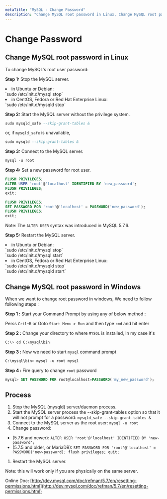 ```yaml
---
metaTitle: "MySQL - Change Password"
description: "Change MySQL root password in Linux, Change MySQL root password in Windows, Process"
---
```


# Change Password



## Change MySQL root password in Linux


To change MySQL's root user password:

**Step 1:** Stop the MySQL server.

<li>in Ubuntu or Debian:<br />
`sudo /etc/init.d/mysql stop`</li>
<li>in CentOS, Fedora or Red Hat Enterprise Linux:<br />
`sudo /etc/init.d/mysqld stop`</li>

**Step 2:**  Start the MySQL server without the privilege system.

```sql
sudo mysqld_safe --skip-grant-tables &

```

or, if `mysqld_safe` is unavailable,

```sql
sudo mysqld --skip-grant-tables &

```

**Step 3:** Connect to the MySQL server.

```sql
mysql -u root

```

**Step 4:** Set a new password for root user.

```sql
FLUSH PRIVILEGES;
ALTER USER 'root'@'localhost' IDENTIFIED BY 'new_password';
FLUSH PRIVILEGES;
exit;

```

```sql
FLUSH PRIVILEGES;
SET PASSWORD FOR 'root'@'localhost' = PASSWORD('new_password');
FLUSH PRIVILEGES;
exit;

```

Note: The `ALTER USER` syntax was introduced in MySQL 5.7.6.

**Step 5:** Restart the MySQL server.

<li>in Ubuntu or Debian:<br />
`sudo /etc/init.d/mysql stop`<br />
`sudo /etc/init.d/mysql start`</li>
<li>in CentOS, Fedora or Red Hat Enterprise Linux:<br />
`sudo /etc/init.d/mysqld stop`<br />
`sudo /etc/init.d/mysqld start`</li>



## Change MySQL root password in Windows


When we want to change root password in windows, We need to follow following steps :

**Step 1 :** Start your Command Prompt by using any of below method :

Perss `Crtl+R` or Goto `Start Menu > Run` and then type `cmd` and hit enter

**Step 2 :**
Change your directory to where `MYSQL` is installed, In my case it's

```sql
C:\> cd C:\mysql\bin

```

**Step 3 :** Now we need to start `mysql` command prompt

```sql
C:\mysql\bin> mysql -u root mysql

```

**Step 4 :** Fire query to change `root` password

```sql
mysql> SET PASSWORD FOR root@localhost=PASSWORD('my_new_password');

```



## Process


1. Stop the MySQL (mysqld) server/daemon process.
1. Start the MySQL server process the --skip-grant-tables option so that it will not prompt for a password: `mysqld_safe --skip-grant-tables &`
1. Connect to the MySQL server as the root user: `mysql -u root`
1. Change password:

- (5.7.6 and newer):  `ALTER USER 'root'@'localhost' IDENTIFIED BY 'new-password';`
- (5.7.5 and older, or MariaDB): `SET PASSWORD FOR 'root'@'localhost' = PASSWORD('new-password); flush privileges; quit;`

1. Restart the MySQL server.

Note: this will work only if you are physically on the same server.

Online Doc:  [http://dev.mysql.com/doc/refman/5.7/en/resetting-permissions.html](http://dev.mysql.com/doc/refman/5.7/en/resetting-permissions.html)

